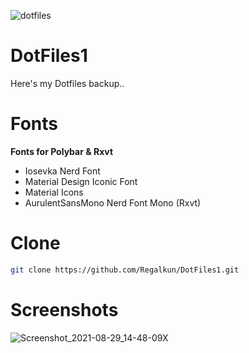 ![dotfiles](https://user-images.githubusercontent.com/88080186/131210338-7c085d37-f25d-45b6-8414-eddec58cc255.png)
# DotFiles1

Here's my Dotfiles backup..

# Fonts
<b>Fonts for Polybar & Rxvt</b>
 * Iosevka Nerd Font
 * Material Design Iconic Font
 * Material Icons
 * AurulentSansMono Nerd Font Mono (Rxvt)

# Clone
``` sh
git clone https://github.com/Regalkun/DotFiles1.git

```

# Screenshots
![Screenshot_2021-08-29_14-48-09X](https://user-images.githubusercontent.com/88080186/131241412-6824d000-4a7c-472f-93bc-bb979ec2f77e.png)
 
